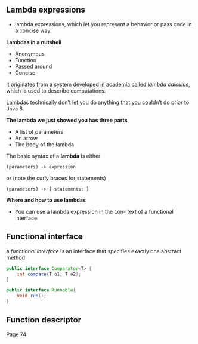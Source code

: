 Lambda expressions
---

* lambda expressions, which let you represent a behavior or pass code in a concise way.

**Lambdas in a nutshell**

* Anonymous
* Function
* Passed around
* Concise

it originates from a system developed in academia called _lambda calculus_, which is used to describe computations.

Lambdas technically don’t let you do anything that you couldn’t do prior to Java 8.

**The lambda we just showed you has three parts**
* A list of parameters
* An arrow
* The body of the lambda

The basic syntax of a **lambda** is either
```
(parameters) -> expression
```
or (note the curly braces for statements)
```
(parameters) -> { statements; }
```

**Where and how to use lambdas**
* You can use a lambda expression in the con- text of a functional interface.

Functional interface
---
a _functional interface_ is an interface that specifies exactly one abstract method

```java
public interface Comparator<T> {
    int compare(T o1, T o2);
}

public interface Runnable{
    void run();
}
```

Function descriptor
---

Page 74
